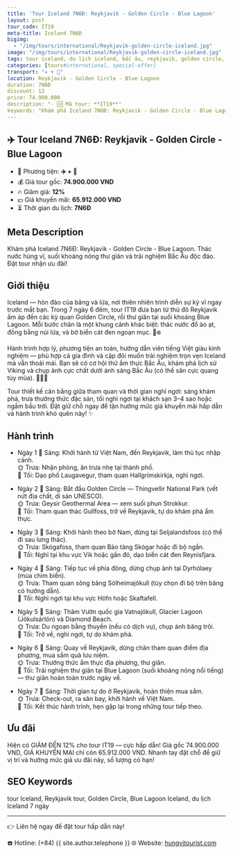 ```yaml
---
title: 'Tour Iceland 7N6Đ: Reykjavik - Golden Circle - Blue Lagoon'
layout: post
tour_code: IT19
meta-title: Iceland 7N6Đ
bigimg:
  - "/img/tours/international/Reykjavik-golden-circle-iceland.jpg"
image: "/img/tours/international/Reykjavik-golden-circle-iceland.jpg"
tags: tour iceland, du lịch iceland, bắc âu, reykjavik, golden circle, tour quốc tế
categories: [tours#international, special-offer]
transport: "✈️ + 🚌"
location: Reykjavik - Golden Circle - Blue Lagoon
duration: 7N6Đ
discount: 12
price: 74.900.000
description: "- 🆔 Mã tour: **IT19**"
keywords: "Khám phá Iceland 7N6Đ: Reykjavik - Golden Circle - Blue Lagoon. Thác nước hùng vĩ, suối khoáng nóng thư giãn và trải nghiệm Bắc Âu độc đáo. Đặt tour nhận ưu đãi!"
---
```


## ✈️ Tour Iceland 7N6Đ: Reykjavik - Golden Circle - Blue Lagoon



- 🚗 Phương tiện: **✈️ + 🚌**
- 💰 Giá tour gốc: **74.900.000 VND**
- 🔥 Giảm giá: **12%**
- 💵 Giá khuyến mãi: **65.912.000 VND**
- ⏳ Thời gian du lịch: **7N6Đ**

## Meta Description
Khám phá Iceland 7N6Đ: Reykjavik - Golden Circle - Blue Lagoon. Thác nước hùng vĩ, suối khoáng nóng thư giãn và trải nghiệm Bắc Âu độc đáo. Đặt tour nhận ưu đãi!

## Giới thiệu
Iceland — hòn đảo của băng và lửa, nơi thiên nhiên trình diễn sự kỳ vĩ ngay trước mắt bạn. Trong 7 ngày 6 đêm, tour IT19 đưa bạn từ thủ đô Reykjavik ấm áp đến các kỳ quan Golden Circle, rồi thư giãn tại suối khoáng Blue Lagoon. Mỗi bước chân là một khung cảnh khác biệt: thác nước đổ ào ạt, đồng bằng núi lửa, và bờ biển cát đen ngoạn mục. 🌋❄️

Hành trình hợp lý, phương tiện an toàn, hướng dẫn viên tiếng Việt giàu kinh nghiệm — phù hợp cả gia đình và cặp đôi muốn trải nghiệm trọn vẹn Iceland mà vẫn thoải mái. Bạn sẽ có cơ hội thử ẩm thực Bắc Âu, khám phá lịch sử Viking và chụp ảnh cực chất dưới ánh sáng Bắc Âu (có thể săn cực quang tùy mùa). 📸🇮🇸

Tour thiết kế cân bằng giữa tham quan và thời gian nghỉ ngơi: sáng khám phá, trưa thưởng thức đặc sản, tối nghỉ ngơi tại khách sạn 3–4 sao hoặc ngắm bầu trời. Đặt giữ chỗ ngay để tận hưởng mức giá khuyến mãi hấp dẫn và hành trình khó quên này! ✨

## Hành trình
- Ngày 1
  🌅 Sáng: Khởi hành từ Việt Nam, đến Reykjavik, làm thủ tục nhập cảnh.  
  🌞 Trưa: Nhận phòng, ăn trưa nhẹ tại thành phố.  
  🌙 Tối: Dạo phố Laugavegur, tham quan Hallgrímskirkja, nghỉ ngơi.

- Ngày 2
  🌅 Sáng: Bắt đầu Golden Circle — Thingvellir National Park (vết nứt địa chất, di sản UNESCO).  
  🌞 Trưa: Geysir Geothermal Area — xem suối phun Strokkur.  
  🌙 Tối: Tham quan thác Gullfoss, trở về Reykjavik, tự do khám phá ẩm thực.

- Ngày 3
  🌅 Sáng: Khởi hành theo bờ Nam, dừng tại Seljalandsfoss (có thể đi sau lưng thác).  
  🌞 Trưa: Skógafoss, tham quan Bảo tàng Skógar hoặc đi bộ ngắn.  
  🌙 Tối: Nghỉ tại khu vực Vik hoặc gần đó, dạo biển cát đen Reynisfjara.

- Ngày 4
  🌅 Sáng: Tiếp tục về phía đông, dừng chụp ảnh tại Dyrhólaey (mùa chim biển).  
  🌞 Trưa: Tham quan sông băng Sólheimajökull (tùy chọn đi bộ trên băng có hướng dẫn).  
  🌙 Tối: Nghỉ ngơi tại khu vực Höfn hoặc Skaftafell.

- Ngày 5
  🌅 Sáng: Thăm Vườn quốc gia Vatnajökull, Glacier Lagoon (Jökulsárlón) và Diamond Beach.  
  🌞 Trưa: Du ngoạn bằng thuyền (nếu có dịch vụ), chụp ảnh băng trôi.  
  🌙 Tối: Trở về, nghỉ ngơi, tự do khám phá.

- Ngày 6
  🌅 Sáng: Quay về Reykjavik, dừng chân tham quan điểm địa phương, mua sắm quà lưu niệm.  
  🌞 Trưa: Thưởng thức ẩm thực địa phương, thư giãn.  
  🌙 Tối: Trải nghiệm thư giãn tại Blue Lagoon (suối khoáng nóng nổi tiếng) — thư giãn hoàn toàn trước ngày về.

- Ngày 7
  🌅 Sáng: Thời gian tự do ở Reykjavik, hoàn thiện mua sắm.  
  🌞 Trưa: Check-out, ra sân bay, khởi hành về Việt Nam.  
  🌙 Tối: Kết thúc hành trình, hẹn gặp lại trong những tour tiếp theo.

## Ưu đãi
Hiện có GIẢM ĐẾN 12% cho tour IT19 — cực hấp dẫn! Giá gốc 74.900.000 VND, GIÁ KHUYẾN MẠI chỉ còn 65.912.000 VND. Nhanh tay đặt chỗ để giữ vị trí và hưởng mức giá ưu đãi này, số lượng có hạn!

## SEO Keywords
tour Iceland, Reykjavik tour, Golden Circle, Blue Lagoon Iceland, du lịch Iceland 7 ngày

---

👉 Liên hệ ngay để đặt tour hấp dẫn này!

☎️ Hotline: (+84) {{ site.author.telephone }}
🌐 Website: [hungvitourist.com](https://hungvitourist.com)

